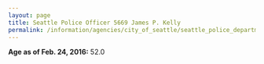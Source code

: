 ```yaml
---
layout: page
title: Seattle Police Officer 5669 James P. Kelly
permalink: /information/agencies/city_of_seattle/seattle_police_department/copbook/5669/
---
```


**Age as of Feb. 24, 2016:** 52.0
